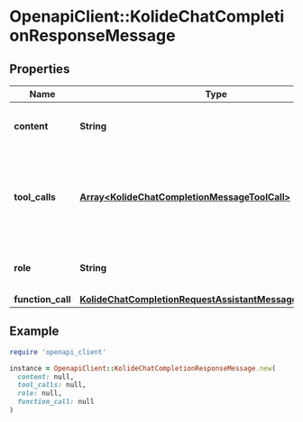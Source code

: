 # OpenapiClient::KolideChatCompletionResponseMessage

## Properties

| Name | Type | Description | Notes |
| ---- | ---- | ----------- | ----- |
| **content** | **String** | The contents of the message. |  |
| **tool_calls** | [**Array&lt;KolideChatCompletionMessageToolCall&gt;**](KolideChatCompletionMessageToolCall.md) | The tool calls generated by the model, such as function calls. | [optional] |
| **role** | **String** | The role of the author of this message. |  |
| **function_call** | [**KolideChatCompletionRequestAssistantMessageFunctionCall**](KolideChatCompletionRequestAssistantMessageFunctionCall.md) |  | [optional] |

## Example

```ruby
require 'openapi_client'

instance = OpenapiClient::KolideChatCompletionResponseMessage.new(
  content: null,
  tool_calls: null,
  role: null,
  function_call: null
)
```

